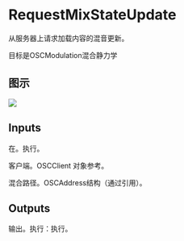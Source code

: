 # RequestMixStateUpdate

从服务器上请求加载内容的混音更新。

目标是OSCModulation混合静力学

## 图示

![]($-20221218-18061247.png)

## Inputs

在。执行。

客户端。OSCClient 对象参考。

混合路径。OSCAddress结构（通过引用）。 

## Outputs

输出。执行：执行。
